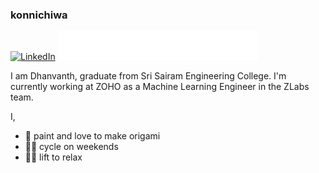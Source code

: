 ### konnichiwa

<!--

- 🔭 I’m currently working on ...
- 🌱 I’m currently learning ...
- 👯 I’m looking to collaborate on ...
- 🤔 I’m looking for help with ...
- 💬 Ask me about ...
- 📫 How to reach me: ...
- 😄 Pronouns: ...
- ⚡ Fun fact: ...


[![Facebook](https://img.shields.io/badge/Facebook-1877F2?style=for-the-badge&logo=facebook&logoColor=white)](https://www.facebook.com/)
[![Twitter](https://img.shields.io/badge/Twitter-1DA1F2?style=for-the-badge&logo=twitter&logoColor=white)](https://twitter.com/)
[![Instagram](https://img.shields.io/badge/Instagram-E4405F?style=for-the-badge&logo=instagram&logoColor=white)](https://www.instagram.com/)
-->

[![LinkedIn](https://img.shields.io/badge/LinkedIn-0077B5?style=for-the-badge&logo=linkedin&logoColor=white)](https://www.linkedin.com/in/dhanvanth-p/)
<a href="https://www.strava.com/athletes/106066837"><img src="badge.svg"></a>


I am Dhanvanth, graduate from Sri Sairam Engineering College. I'm currently working at ZOHO as a Machine Learning Engineer in the ZLabs team.

I,
- 🎨 paint and love to make origami 
- 🚴‍♂️ cycle on weekends
- 🏋️‍♂️ lift to relax
